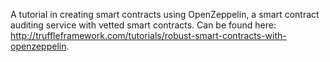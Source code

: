 A tutorial in creating smart contracts using OpenZeppelin, a smart contract auditing service with vetted smart contracts. Can be found here: http://truffleframework.com/tutorials/robust-smart-contracts-with-openzeppelin.
